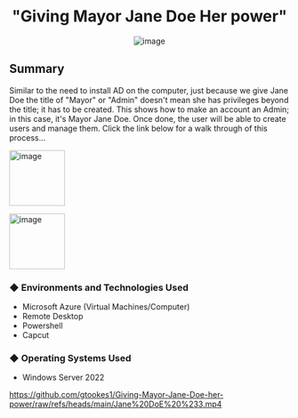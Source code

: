 
 <h1 align="center">"Giving Mayor Jane Doe Her power"</h1> 

<p align="center">
  <img src="https://github.com/user-attachments/assets/f6d55893-cd4d-4096-b8d0-510e1b83210e" alt="image">
</p>

<h2>Summary</h2
____________________________________________________________________  
  
Similar to the need to install AD on the computer, just because we give Jane Doe the title of "Mayor" or "Admin" doesn't mean she has privileges beyond the title; it has to be created. This shows how to make an account an Admin; in this case, it's Mayor Jane Doe. Once done, the user will be able to create users and manage them. Click the link below for a walk through of this process...  


<p align="left">
  <img src="[https://github.com/user-attachments/assets/aab6bb94-4eb7-40e0-ab0a-acf68ff6fb81]" alt="image" width="100" height="100">
</p>


<p align="left">
  <img src="[https://github.com/gtookes1/Giving-Mayor-Jane-Doe-her-power/blob/main/image.gif?raw=true]" alt="image" width="100" height="100">
</p>



<h3>&#9670; Environments and Technologies Used</h3> 

 - Microsoft Azure (Virtual Machines/Computer)
 - Remote Desktop
 - Powershell
 - Capcut 

<h3>&#9670; Operating Systems Used</h3>



 - Windows Server 2022



https://github.com/gtookes1/Giving-Mayor-Jane-Doe-her-power/raw/refs/heads/main/Jane%20DoE%20%233.mp4
